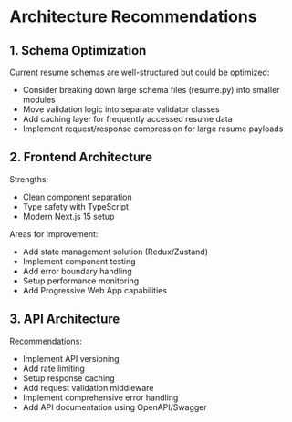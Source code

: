 # Architecture Recommendations

## 1. Schema Optimization

Current resume schemas are well-structured but could be optimized:

- Consider breaking down large schema files (resume.py) into smaller modules
- Move validation logic into separate validator classes
- Add caching layer for frequently accessed resume data
- Implement request/response compression for large resume payloads

## 2. Frontend Architecture

Strengths:
- Clean component separation
- Type safety with TypeScript
- Modern Next.js 15 setup

Areas for improvement:
- Add state management solution (Redux/Zustand)
- Implement component testing
- Add error boundary handling
- Setup performance monitoring
- Add Progressive Web App capabilities

## 3. API Architecture

Recommendations:
- Implement API versioning
- Add rate limiting
- Setup response caching
- Add request validation middleware
- Implement comprehensive error handling
- Add API documentation using OpenAPI/Swagger
